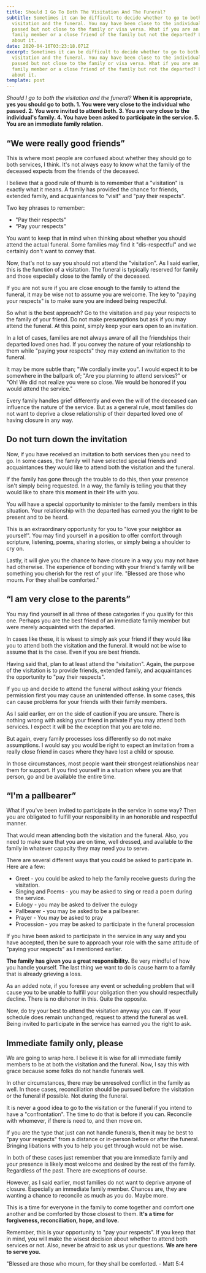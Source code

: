 ```yaml
---
title: Should I Go To Both The Visitation And The Funeral?
subtitle: Sometimes it can be difficult to decide whether to go to both the
  visitation and the funeral. You may have been close to the individual who
  passed but not close to the family or visa versa. What if you are an estranged
  family member or a close friend of the family but not the departed? Let's talk
  about it.
date: 2020-04-16T03:23:18.071Z
excerpt: Sometimes it can be difficult to decide whether to go to both the
  visitation and the funeral. You may have been close to the individual who
  passed but not close to the family or visa versa. What if you are an estranged
  family member or a close friend of the family but not the departed? Let's talk
  about it.
template: post
---
```

*Should I go to both the visitation and the funeral?* **When it is appropriate, yes you should go to both. 1. You were very close to the individual who passed. 2. You were invited to attend both. 3. You are very close to the individual's family. 4. You have been asked to participate in the service. 5. You are an immediate family relation.**



## **“We were really good friends”**

This is where most people are confused about whether they should go to both services, I think. It's not always easy to know what the family of the deceased expects from the friends of the deceased.



I believe that a good rule of thumb is to remember that a "visitation" is exactly what it means. A family has provided the chance for friends, extended family, and acquaintances to "visit" and "pay their respects".



Two key phrases to remember:

* "Pay their respects"
* “Pay your respects”

You want to keep that in mind when thinking about whether you should attend the actual funeral. Some families may find it "dis-respectful" and we certainly don't want to convey that.



Now, that's not to say you should not attend the "visitation". As I said earlier, this is the function of a visitation. The funeral is typically reserved for family and those especially close to the family of the deceased.



If you are not sure if you are close enough to the family to attend the funeral, it may be wise not to assume you are welcome. The key to "paying your respects" is to make sure you are indeed being respectful.



So what is the best approach? Go to the visitation and pay your respects to the family of your friend. Do not make presumptions but ask if you may attend the funeral. At this point, simply keep your ears open to an invitation.



In a lot of cases, families are not always aware of all the friendships their departed loved ones had. If you convey the nature of your relationship to them while "paying your respects" they may extend an invitation to the funeral.



It may be more subtle than; "We cordially invite you". I would expect it to be somewhere in the ballpark of; "Are you planning to attend services?" or "Oh! We did not realize you were so close. We would be honored if you would attend the service."



Every family handles grief differently and even the will of the deceased can influence the nature of the service. But as a general rule, most families do not want to deprive a close relationship of their departed loved one of having closure in any way.



## **Do not turn down the invitation**

Now, if you have received an invitation to both services then you need to go. In some cases, the family will have selected special friends and acquaintances they would like to attend both the visitation and the funeral.



If the family has gone through the trouble to do this, then your presence isn't simply being requested. In a way, the family is telling you that they would like to share this moment in their life with you.



You will have a special opportunity to minister to the family members in this situation. Your relationship with the departed has earned you the right to be present and to be heard.



This is an extraordinary opportunity for you to "love your neighbor as yourself". You may find yourself in a position to offer comfort through scripture, listening, poems, sharing stories, or simply being a shoulder to cry on.



Lastly, it will give you the chance to have closure in a way you may not have had otherwise. The experience of bonding with your friend's family will be something you cherish for the rest of your life. "Blessed are those who mourn. For they shall be comforted."



## **“I am very close to the parents”**

You may find yourself in all three of these categories if you qualify for this one. Perhaps you are the best friend of an immediate family member but were merely acquainted with the departed.



In cases like these, it is wisest to simply ask your friend if they would like you to attend both the visitation and the funeral. It would not be wise to assume that is the case. Even if you are best friends.



Having said that, plan to at least attend the "visitation". Again, the purpose of the visitation is to provide friends, extended family, and acquaintances the opportunity to "pay their respects".



If you up and decide to attend the funeral without asking your friends permission first you may cause an unintended offense. In some cases, this can cause problems for your friends with their family members.



As I said earlier, err on the side of caution if you are unsure. There is nothing wrong with asking your friend in private if you may attend both services. I expect it will be the exception that you are told no.



But again, every family processes loss differently so do not make assumptions. I would say you would be right to expect an invitation from a really close friend in cases where they have lost a child or spouse.



In those circumstances, most people want their strongest relationships near them for support. If you find yourself in a situation where you are that person, go and be available the entire time.



## **“I'm a pallbearer”**

What if you've been invited to participate in the service in some way? Then you are obligated to fulfill your responsibility in an honorable and respectful manner.



That would mean attending both the visitation and the funeral. Also, you need to make sure that you are on time, well dressed, and available to the family in whatever capacity they may need you to serve.



There are several different ways that you could be asked to participate in. Here are a few:

* Greet - you could be asked to help the family receive guests during the visitation.
* Singing and Poems - you may be asked to sing or read a poem during the service.
* Eulogy - you may be asked to deliver the eulogy
* Pallbearer - you may be asked to be a pallbearer.
* Prayer - You may be asked to pray
* Procession - you may be asked to participate in the funeral procession



If you have been asked to participate in the service in any way and you have accepted, then be sure to approach your role with the same attitude of "paying your respects" as I mentioned earlier.



**The family has given you a great responsibility.** Be very mindful of how you handle yourself. The last thing we want to do is cause harm to a family that is already grieving a loss.



As an added note, if you foresee any event or scheduling problem that will cause you to be unable to fulfill your obligation then you should respectfully decline. There is no dishonor in this. Quite the opposite.



Now, do try your best to attend the visitation anyway you can. If your schedule does remain unchanged, request to attend the funeral as well. Being invited to participate in the service has earned you the right to ask.



## **Immediate family only, please**

We are going to wrap here. I believe it is wise for all immediate family members to be at both the visitation and the funeral. Now, I say this with grace because some folks do not handle funerals well.



In other circumstances, there may be unresolved conflict in the family as well. In those cases, reconciliation should be pursued before the visitation or the funeral if possible. Not during the funeral.



It is never a good idea to go to the visitation or the funeral if you intend to have a "confrontation". The time to do that is before if you can. Reconcile with whomever, if there is need to, and then move on.



If you are the type that just can not handle funerals, then it may be best to "pay your respects" from a distance or in-person before or after the funeral. Bringing libations with you to help you get through would not be wise.



In both of these cases just remember that you are immediate family and your presence is likely most welcome and desired by the rest of the family. Regardless of the past. There are exceptions of course.



However, as I said earlier, most families do not want to deprive anyone of closure. Especially an immediate family member. Chances are, they are wanting a chance to reconcile as much as you do. Maybe more.



This is a time for everyone in the family to come together and comfort one another and be comforted by those closest to them. **It's a time for forgiveness, reconciliation, hope, and love.**



Remember, this is your opportunity to "pay your respects". If you keep that in mind, you will make the wisest decision about whether to attend both services or not. Also, never be afraid to ask us your questions. **We are here to serve you.**



"Blessed are those who mourn, for they shall be comforted. - Matt 5:4